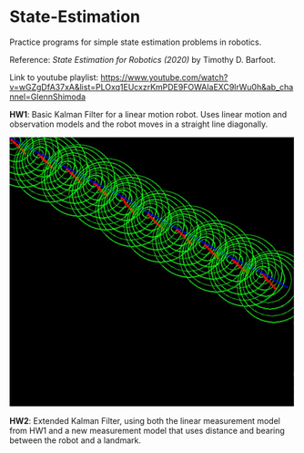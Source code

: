 # State-Estimation
Practice programs for simple state estimation problems in robotics.

Reference: *State Estimation for Robotics (2020)* by Timothy D. Barfoot.

Link to youtube playlist: https://www.youtube.com/watch?v=wGZgDfA37xA&list=PLOxq1EUcxzrKmPDE9FOWAIaEXC9lrWu0h&ab_channel=GlennShimoda

__HW1__: Basic Kalman Filter for a linear motion robot. Uses linear motion and observation models and the robot moves in a straight line diagonally.

<img src="Images/Kalman_Filter.JPG" width="500">

__HW2__: Extended Kalman Filter, using both the linear measurement model from HW1 and a new measurement model that uses distance and bearing between the robot and a landmark.
